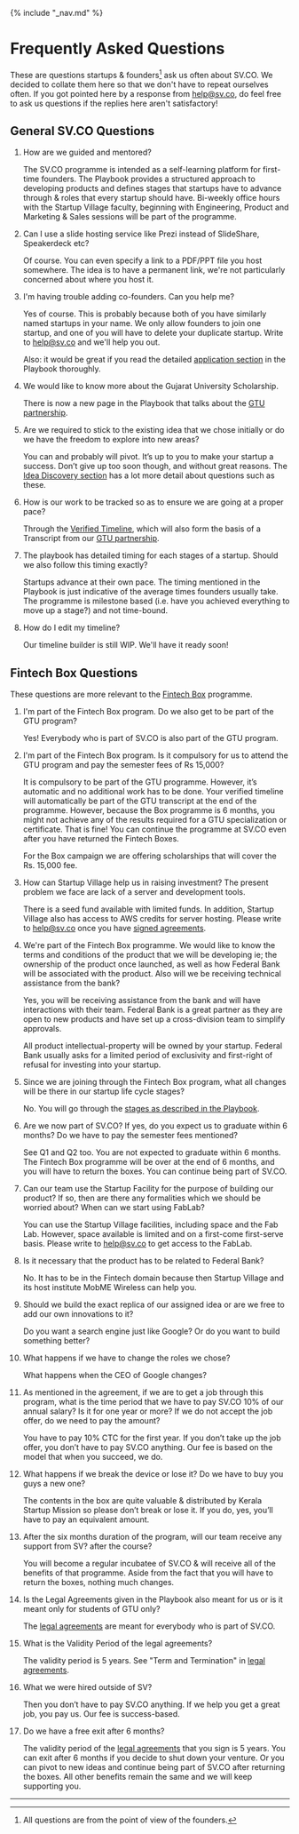 {% include "_nav.md" %}

# Frequently Asked Questions

These are questions startups & founders[^1] ask us often about SV.CO. We decided to collate them here so that we don't have to repeat ourselves often. If you got pointed here by a response from help@sv.co, do feel free to ask us questions if the replies here aren't satisfactory!

## General SV.CO Questions

1. How are we guided and mentored?

   The SV.CO programme is intended as a self-learning platform for first-time founders. The Playbook provides a structured approach to developing products and defines stages that startups have to advance through & roles that every startup should have. Bi-weekly office hours with the Startup Village faculty, beginning with Engineering, Product and Marketing & Sales sessions will be part of the programme.

2. Can I use a slide hosting service like Prezi instead of SlideShare, Speakerdeck etc?

   Of course. You can even specify a link to a PDF/PPT file you host somewhere. The idea is to have a permanent link, we're not particularly concerned about where you host it.

3. I'm having trouble adding co-founders. Can you help me?

   Yes of course. This is probably because both of you have similarly named startups in your name. We only allow founders to join one startup, and one of you will have to delete your duplicate startup. Write to help@sv.co and we'll help you out.

   Also: it would be great if you read the detailed [application section](1.1-application.md) in the Playbook thoroughly.

4. We would like to know more about the Gujarat University Scholarship.

   There is now a new page in the Playbook that talks about the [GTU partnership](1-partnership.md).

5. Are we required to stick to the existing idea that we chose initially or do we have the freedom to explore into new areas?

   You can and probably will pivot. It’s up to you to make your startup a success. Don’t give up too soon though, and without great reasons. The [Idea Discovery section](stages/5.1-idea-discovery.md) has a lot more detail about questions such as these.

6. How is our work to be tracked so as to ensure we are going at a proper pace?

   Through the [Verified Timeline](3-verified-timelines.md), which will also form the basis of a Transcript from our [GTU partnership](1-partnership.md).

7. The playbook has detailed timing for each stages of a startup. Should we also follow this timing exactly?

   Startups advance at their own pace. The timing mentioned in the Playbook is just indicative of the average times founders usually take. The programme is milestone based (i.e. have you achieved everything to move up a stage?) and not time-bound.
   
8. How do I edit my timeline?

   Our timeline builder is still WIP. We'll have it ready soon!

## Fintech Box Questions

These questions are more relevant to the [Fintech Box](http://startupstudio.co.in/startupbox) programme.

1. I'm part of the Fintech Box program. Do we also get to be part of the GTU program?

   Yes! Everybody who is part of SV.CO is also part of the GTU program.

2. I'm part of the Fintech Box program. Is it compulsory for us to attend the GTU program and pay the semester fees of Rs 15,000?

   It is compulsory to be part of the GTU programme. However, it’s automatic and no additional work has to be done. Your verified timeline will automatically be part of the GTU transcript at the end of the programme. However, because the Box programme is 6 months, you might not achieve any of the results required for a GTU specialization or certificate. That is fine! You can continue the programme at SV.CO even after you have returned the Fintech Boxes.

   For the Box campaign we are offering scholarships that will cover the Rs. 15,000 fee.

3. How can Startup Village help us in raising investment? The present problem we face are lack of a server and development tools.

   There is  a seed fund available with limited funds. In addition, Startup Village also has access to AWS credits for server hosting. Please write to help@sv.co once you have [signed agreements](2-legal-agreement.md).

4. We're part of the Fintech Box programme. We would like to know the terms and conditions of the product that we will be developing ie; the ownership of the product once launched, as well as how Federal Bank will be associated with the product. Also will we be receiving technical assistance from the bank?

   Yes, you will be receiving assistance from the bank and will have interactions with their team. Federal Bank is a great partner as they are open to new products and have set up a cross-division team to simplify approvals.

   All product intellectual-property will be owned by your startup. Federal Bank usually asks for a limited period of exclusivity and first-right of refusal for investing into your startup.

5. Since we are joining through the Fintech Box program, what all changes will be there in our startup life cycle stages?

   No. You will go through the [stages as described in the Playbook](5-startup-stages.md).

6. Are we now part of SV.CO? If yes, do you expect us to graduate within 6 months? Do we have to pay the semester fees mentioned?

   See Q1 and Q2 too. You are not expected to graduate within 6 months. The Fintech Box programme will be over at the end of 6 months, and you will have to return the boxes. You can continue being part of SV.CO.

7. Can our team use the Startup Facility for the purpose of building our product? If so, then are there any formalities which we should be worried about? When can we start using FabLab?

   You can use the Startup Village facilities, including space and the Fab Lab. However, space available is limited and on a first-come first-serve basis. Please write to help@sv.co to get access to the FabLab.

8. Is it necessary that the product has to be related to Federal Bank?

   No. It has to be in the Fintech domain because then Startup Village and its host institute MobME Wireless can help you.

9. Should we build the exact replica of our assigned idea or are we free to add our own innovations to it?

   Do you want a search engine just like Google? Or do you want to build something better?

10. What happens if we have to change the roles we chose?

    What happens when the CEO of Google changes?

11. As mentioned in the agreement, if we are to get a job through this program, what is the time period that we have to pay SV.CO 10% of our annual salary? Is it for one year or more? If we do not accept the job offer, do we need to pay the amount?

    You have to pay 10% CTC for the first year. If you don’t take up the job offer, you don’t have to pay SV.CO anything. Our fee is based on the model that when you succeed, we do.

12. What happens if we break the device or lose it? Do we have to buy you guys a new one?

    The contents in the box are quite valuable & distributed by Kerala Startup Mission so please don’t break or lose it. If you do, yes, you’ll have to pay an equivalent amount.

13. After the six months duration of the program, will our team receive any support from SV? after the course?

    You will become a regular incubatee of SV.CO & will receive all of the benefits of that programme. Aside from the fact that you will have to return the boxes, nothing much changes.

14. Is the Legal Agreements given in the Playbook also meant for us or is it meant only for students of GTU only?

    The [legal agreements](2-legal-agreement.md) are meant for everybody who is part of SV.CO.

15. What is the Validity Period of the legal agreements? 
    
    The validity period is 5 years. See "Term and Termination" in [legal agreements](2-legal-agreement.md).

16. What we were hired outside of SV?

    Then you don’t have to pay SV.CO anything. If we help you get a great job, you pay us. Our fee is success-based.

17. Do we have a free exit after 6 months?

    The validity period of the [legal agreements](2-legal-agreement.md) that you sign is 5 years. You can exit after 6 months if you decide to shut down your venture. Or you can pivot to new ideas and continue being part of SV.CO after returning the boxes. All other benefits remain the same and we will keep supporting you.

---
[^1]: All questions are from the point of view of the founders.